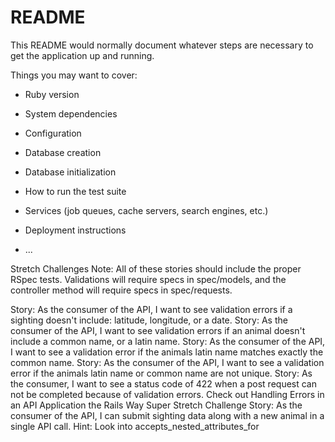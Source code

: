 # README

This README would normally document whatever steps are necessary to get the
application up and running.

Things you may want to cover:

* Ruby version

* System dependencies

* Configuration

* Database creation

* Database initialization

* How to run the test suite

* Services (job queues, cache servers, search engines, etc.)

* Deployment instructions

* ...
<!-- The API Stories
The Forest Service is considering a proposal to place in conservancy a forest of virgin Douglas fir just outside of Portland, Oregon. Before they give the go-ahead, they need to do an environmental impact study. They've asked you to build an API the rangers can use to report wildlife sightings.

Story: As a developer I can create an animal model in the database. An animal has the following information: common name, latin name, kingdom (mammal, insect, etc.).
Story: As the consumer of the API I can see all the animals in the database.
Hint: Make a few animals using Rails Console -->
<!-- Story: As the consumer of the API I can update an animal in the database. -->
<!-- Story: As the consumer of the API I can destroy an animal in the database. -->
<!-- Story: As the consumer of the API I can create a new animal in the database. -->
<!-- Story: As the consumer of the API I can create a sighting of an animal with date (use the datetime datatype), a latitude, and a longitude.
Hint: An animal has_many sightings. (rails g resource Sighting animal_id:integer ...) -->
<!-- Story: As the consumer of the API I can update an animal sighting in the database. -->
<!-- Story: As the consumer of the API I can destroy an animal sighting in the database. -->
<!-- Story: As the consumer of the API, when I view a specific animal, I can also see a list sightings of that animal.
Hint: Checkout the Ruby on Rails API docs on how to include associations. -->
<!-- Story: As the consumer of the API, I can run a report to list all sightings during a given time period.
Hint: Your controller can look like this:
class SightingsController < ApplicationController
  def index
    sightings = Sighting.where(date: params[:start_date]..params[:end_date])
    render json: sightings
  end
end
Remember to add the start_date and end_date to what is permitted in your strong parameters method. -->




Stretch Challenges
Note: All of these stories should include the proper RSpec tests. Validations will require specs in spec/models, and the controller method will require specs in spec/requests.

Story: As the consumer of the API, I want to see validation errors if a sighting doesn't include: latitude, longitude, or a date.
Story: As the consumer of the API, I want to see validation errors if an animal doesn't include a common name, or a latin name.
Story: As the consumer of the API, I want to see a validation error if the animals latin name matches exactly the common name.
Story: As the consumer of the API, I want to see a validation error if the animals latin name or common name are not unique.
Story: As the consumer, I want to see a status code of 422 when a post request can not be completed because of validation errors.
Check out Handling Errors in an API Application the Rails Way
Super Stretch Challenge
Story: As the consumer of the API, I can submit sighting data along with a new animal in a single API call.
Hint: Look into accepts_nested_attributes_for